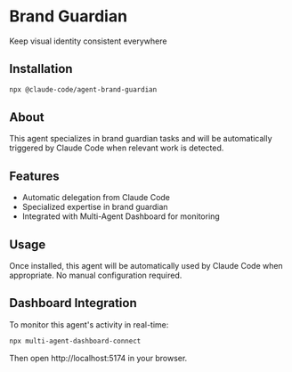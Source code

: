 # Brand Guardian

Keep visual identity consistent everywhere

## Installation

```bash
npx @claude-code/agent-brand-guardian
```

## About

This agent specializes in brand guardian tasks and will be automatically triggered by Claude Code when relevant work is detected.

## Features

- Automatic delegation from Claude Code
- Specialized expertise in brand guardian
- Integrated with Multi-Agent Dashboard for monitoring

## Usage

Once installed, this agent will be automatically used by Claude Code when appropriate. No manual configuration required.

## Dashboard Integration

To monitor this agent's activity in real-time:

```bash
npx multi-agent-dashboard-connect
```

Then open http://localhost:5174 in your browser.
